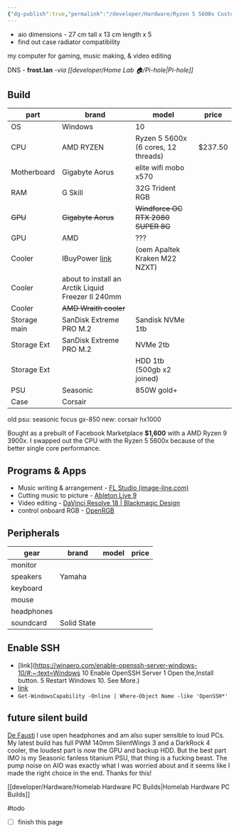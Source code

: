 ```yaml
---
{"dg-publish":true,"permalink":"/developer/Hardware/Ryzen 5 5600x Custom PC/","tags":["hardware"]}
---
```



- aio  dimensions - 27 cm tall x 13 cm length x 5
- find out case radiator compatibility 

my computer for gaming, music making, & video editing 

DNS  - **frost.lan** *-via [[developer/Home Lab 🏠/Pi-hole\|Pi-hole]]*

## Build
| part | brand | model | price |
| ---- | ---- | ---- | ---- |
| OS | Windows | 10 |  |
| CPU | AMD RYZEN | Ryzen 5 5600x (6 cores, 12 threads) | $237.50 |
| Motherboard | Gigabyte Aorus | elite wifi mobo x570 |  |
| RAM | G Skill | 32G Trident RGB |  |
| ~~GPU~~ | ~~Gigabyte Aorus~~ | ~~Windforce OC RTX 2080 SUPER 8G~~ |  |
| GPU | AMD | ??? |  |
| Cooler | IBuyPower [link](https://www.reddit.com/r/iBUYPOWER/comments/bjdu9j/what_aio_cooler_does_ibuy_power_use_and_how_is/?utm_source=BD&utm_medium=Search&utm_name=Bing&utm_content=PSR1) | (oem Apaltek Kraken M22 NZXT) |  |
| Cooler | about to install an Arctik Liquid Freezer II 240mm |  |  |
| Cooler | ~~AMD Wraith cooler~~ |  |  |
| Storage main | SanDisk Extreme PRO M.2 | Sandisk NVMe 1tb |  |
| Storage Ext | SanDisk Extreme PRO M.2 | NVMe 2tb |  |
| Storage Ext |  | HDD 1tb (500gb x2 joined) |  |
| PSU | Seasonic | 850W gold+ |  |
| Case | Corsair |  |  |

old psu: seasonic focus gx-850
new: corsair hx1000 

Bought as a prebuilt of Facebook Marketplace **$1,600** with a AMD Ryzen 9 3900x. I swapped out the CPU with the Ryzen 5 5600x because of the better single core performance. 

## Programs & Apps 
- Music writing & arrangement - [FL Studio (image-line.com)](https://www.image-line.com/fl-studio/)
- Cutting music to picture -  [Ableton Live 9 ](https://www.ableton.com/en/blog/live-9-7-available-now/)
- Video editing - [DaVinci Resolve 18 | Blackmagic Design](https://www.blackmagicdesign.com/products/davinciresolve/)
- control onboard RGB - [OpenRGB](https://openrgb.org/)

## Peripherals 
| gear       | brand       | model | price |
| ---------- | ----------- | ----- | ----- |
| monitor    |             |       |       |
| speakers   | Yamaha      |       |       |
| keyboard   |             |       |       |
| mouse      |             |       |       |
| headphones |             |       |       |
| soundcard  | Solid State |       |       |

## Enable SSH
- [link](https://winaero.com/enable-openssh-server-windows-10/#:~:text=Windows 10 Enable OpenSSH Server 1 Open the,Install button. 5 Restart Windows 10. See More.)
- [link](https://adamtheautomator.com/openssh-windows/#Adding_a_Windows_Firewall_Rule_to_Allow_SSH_Traffic)
- `Get-WindowsCapability -Online | Where-Object Name -like 'OpenSSH*'`


## future silent build
[De Fausti](https://www.youtube.com/channel/UCu8jiWN4yBjYw5W9Jgn0YHQ)
I use open headphones and am also super sensible to loud PCs. My latest build has full PWM 140mm SilentWings 3 and a DarkRock 4 cooler, the loudest part is now the GPU and backup HDD. But the best part IMO is my Seasonic fanless titanium PSU, that thing is a fucking beast. The pump noise on AIO was exactly what I was worried about and it seems like I made the right choice in the end. Thanks for this!

[[developer/Hardware/Homelab Hardware PC Builds\|Homelab Hardware PC Builds]]

#todo 
- [ ] finish this page